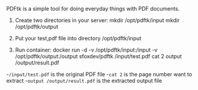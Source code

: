 PDFtk is a simple tool for doing everyday things with PDF documents.

1. Create two directories in your server:
mkdir /opt/pdftk/input
mkdir /opt/pdftk/output

2. Put your test,pdf file into directory /opt/pdftk/input

3. Run container:
docker run -d -v /opt/pdftk/input:/input -v /opt/pdftk/output:/output sfoxdev/pdftk /input/test.pdf cat 2 output /output/result.pdf

-`/input/test.pdf` is the original PDF file
-`cat 2` is the page number want to extract
-`output /output/result.pdf` is the extracted output file
